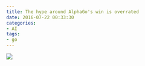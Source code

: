 ```yaml
---
title: The hype around AlphaGo's win is overrated
date: 2016-07-22 00:33:30
categories:
- AI
tags:
- go
---
```


<img src="/images/thumbnails/leesedolvsalphago_ap2.jpg" />
